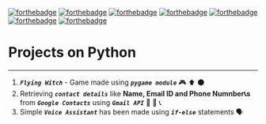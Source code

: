 [![forthebadge](https://forthebadge.com/images/badges/made-with-python.svg)](https://forthebadge.com)
[![forthebadge](https://forthebadge.com/images/badges/built-with-love.svg)](https://forthebadge.com)
[![forthebadge](https://forthebadge.com/images/badges/check-it-out.svg)](https://forthebadge.com)
[![forthebadge](https://forthebadge.com/images/badges/built-by-developers.svg)](https://forthebadge.com)
[![forthebadge](https://forthebadge.com/images/badges/uses-badges.svg)](https://forthebadge.com)
[![forthebadge](https://forthebadge.com/images/badges/for-you.svg)](https://forthebadge.com)
[![forthebadge](https://forthebadge.com/images/badges/makes-people-smile.svg)](https://forthebadge.com)
# Projects on Python
---
1. ***```Flying Witch```*** - Game made using ***```pygame module```*** :video_game: :arrow_up: :new_moon: <br>
2. Retrieving ***```contact details```*** like **Name, Email ID and Phone Numnber:telephone_receiver:s** from ***```Google Contacts```*** using ***```Gmail API```*** :busts_in_silhouette: :e-mail: :telephone_receiver: <br>
3. Simple ***```Voice Assistant```*** has been made using ***```if-else```*** statements :speaking_head: <br>
